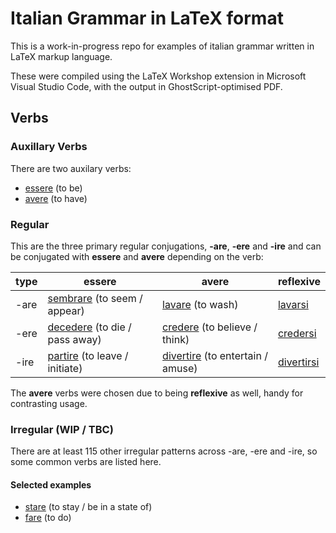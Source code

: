 # Italian Grammar in LaTeX format

This is a work-in-progress repo for examples of italian grammar written in LaTeX markup language.

These were compiled using the LaTeX Workshop extension in Microsoft Visual Studio Code, with the output in GhostScript-optimised PDF.

## Verbs

### Auxillary Verbs
There are two auxilary verbs:
- [essere](./pdf/essere.pdf) (to be) 
- [avere](./pdf/avere.pdf) (to have)

### Regular 
This are the three primary regular conjugations, **-are**, **-ere** and **-ire** and can be conjugated with **essere** and **avere** depending on the verb:

| type | essere                        | avere                            | reflexive  |
|------|-------------------------------|----------------------------------|------------|
| -are | [sembrare](./pdf/sembrare.pdf) (to seem / appear) | [lavare](./pdf/lavare.pdf) (to wash) | [lavarsi](./pdf/lavarsi.pdf) |
| -ere | [decedere](./pdf/decedere.pdf) (to die / pass away) | [credere](./pdf/credere.pdf) (to believe / think) | [credersi](./pdf/credersi.pdf)  | 
| -ire | [partire](./pdf/partire.pdf) (to leave / initiate) | [divertire](./pdf/divertire.pdf) (to entertain / amuse) | [divertirsi](./pdf/divertirsi.pdf) |

The **avere** verbs were chosen due to being **reflexive** as well, handy for contrasting usage.

### Irregular (WIP / TBC)
There are at least 115 other irregular patterns across -are, -ere and -ire, so some common verbs are listed here.    

#### Selected examples
- [stare](./pdf/stare.pdf) (to stay / be in a state of)
- [fare](./pdf/fare.pdf) (to do)